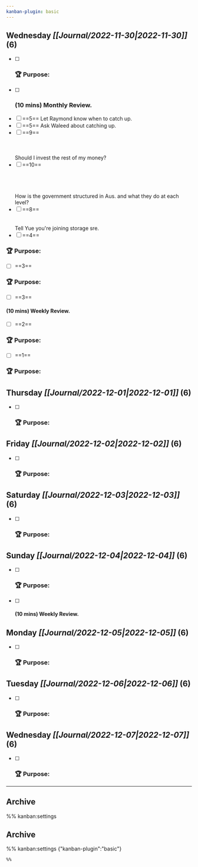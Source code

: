 ```yaml
---
kanban-plugin: basic
---
```


## **Wednesday** *[[Journal/2022-11-30|2022-11-30]]* (6)

- [ ] ### **🏆 Purpose**:
- [ ] ### **(10 mins)** Monthly Review.
- [ ] ==5==
Let Raymond know when to catch up.
- [ ] ==5==
Ask Waleed about catching up.
- [ ] ==9==
<br><br><br><br>Should I invest the rest of my money?
- [ ] ==10==
<br><br><br><br><br>How is the government structured in Aus. and what they do at each level?
- [ ] ==8==
<br><br><br>Tell Yue you're joining storage sre.
- [ ] ==4==
### **🏆 Purpose**:
- [ ] ==3==
### **🏆 Purpose**:
- [ ] ==3==
#### **(10 mins)** Weekly Review.
- [ ] ==2==
### **🏆 Purpose**:
- [ ] ==1==
### **🏆 Purpose**:

## **Thursday** *[[Journal/2022-12-01|2022-12-01]]* (6)

- [ ] ### **🏆 Purpose**:

## **Friday** *[[Journal/2022-12-02|2022-12-02]]* (6)

- [ ] ### **🏆 Purpose**:

## **Saturday** *[[Journal/2022-12-03|2022-12-03]]* (6)

- [ ] ### **🏆 Purpose**:

## **Sunday** *[[Journal/2022-12-04|2022-12-04]]* (6)

- [ ] ### **🏆 Purpose**:
- [ ] #### **(10 mins)** Weekly Review.

## **Monday** *[[Journal/2022-12-05|2022-12-05]]* (6)

- [ ] ### **🏆 Purpose**:

## **Tuesday** *[[Journal/2022-12-06|2022-12-06]]* (6)

- [ ] ### **🏆 Purpose**:

## **Wednesday** *[[Journal/2022-12-07|2022-12-07]]* (6)

- [ ] ### **🏆 Purpose**:

***

## Archive



%% kanban:settings
## Archive
%% kanban:settings
{"kanban-plugin":"basic"}
```
%%
